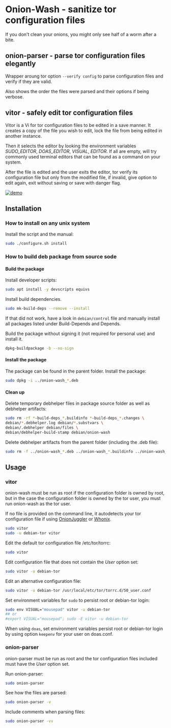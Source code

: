 # Onion-Wash - sanitize tor configuration files

If you don't clean your onions, you might only see half of a worm after a bite.

## onion-parser - parse tor configuration files elegantly

Wrapper aroung tor option `--verify config` to parse configuration files and verify if they are valid.

Also shows the order the files were parsed and their options if being verbose.

## vitor - safely edit tor configuration files

Vitor is a Vi for tor configuration files to be edited in a save manner. It creates a copy of the file you wish to edit, lock the file from being edited in another instance.

Then it selects the editor by looking the environment variables *SUDO_EDITOR*, *DOAS_EDITOR*, *VISUAL*, *EDITOR*. If all are empty, will try commonly used terminal editors that can be found as a command on your system.

After the file is edited and the user exits the editor, tor verify its configuration file but only from the modified file, if invalid, give option to edit again, exit without saving or save with danger flag.


[![demo](https://asciinema.org/a/463445.svg)](https://asciinema.org/a/463445?autoplay=1)

## Installation

### How to install on any unix system

Install the script and the manual:
```sh
sudo ./configure.sh install
```

### How to build deb package from source sode

#### Build the package

Install developer scripts:
```sh
sudo apt install -y devscripts equivs
```

Install build dependencies.
```sh
sudo mk-build-deps --remove --install
```
If that did not work, have a look in `debian/control` file and manually install all packages listed under Build-Depends and Depends.

Build the package without signing it (not required for personal use) and install it.
```sh
dpkg-buildpackage -b --no-sign
```

#### Install the package

The package can be found in the parent folder.
Install the package:
```sh
sudo dpkg -i ../onion-wash_*.deb
```

#### Clean up

Delete temporary debhelper files in package source folder as well as debhelper artifacts:
```sh
sudo rm -rf *-build-deps_*.buildinfo *-build-deps_*.changes \
debian/*.debhelper.log debian/*.substvars \
debian/.debhelper debian/files \
debian/debhelper-build-stamp debian/onion-wash
```

Delete debhelper artifacts from the parent folder (including the .deb file):
```sh
sudo rm -f ../onion-wash_*.deb ../onion-wash_*.buildinfo ../onion-wash_*.changes
```

## Usage

### vitor

onion-wash must be run as root if the configuration folder is owned by root, but in the case the configuration folder is owned by the tor user, you must run onion-wash as the tor user.

If no file is provided on the command line, it autodetects your tor configuration file if using [OnionJuggler](https://github.com/nyxnor/onionjuggler) or [Whonix](https://whonix.org).

```sh
sudo vitor
sudo -u debian-tor vitor
```

Edit the default tor configuration file /etc/tor/torrc:
```sh
sudo vitor
```

Edit configuration file that does not contain the *User* option set:
```sh
sudo vitor -u debian-tor
```

Edit an alternative configuration file:
```sh
sudo vitor -u debian-tor /usr/local/etc/tor/torrc.d/50_user.conf
```

Set environment variables for `sudo` to persist root or debian-tor login:
```sh
sudo env VISUAL="mousepad" vitor -u debian-tor
## or
#export VISUAL="mousepad"; sudo -E vitor -u debian-tor
```

When using `doas`, set environment variables persist root or debian-tor login by using option `keepenv` for your user on doas.conf.
### onion-parser

onion-parser must be run as root and the tor configuration files included must have the *User* option set.

Run onion-parser:
```sh
sudo onion-parser
```

See how the files are parsed:
```sh
sudo onion-parser -v
```

Include comments when parsing files:
```sh
sudo onion-parser -vv
```
